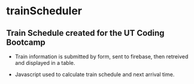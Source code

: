 # trainScheduler
## Train Schedule created for the UT Coding Bootcamp

* Train information is submitted by form, sent to firebase, then retreived and displayed in a table.

* Javascript used to calculate train schedule and next arrival time.